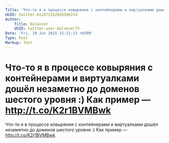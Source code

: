 ```yaml
---
Title: 'Что-то я в процессе ковыряния с контейнерами и виртуалками дошёл незаметно до доменов шестого уровня :) Как пример — http://t.co/K2r1BVMBwk'
UUID: twitter.611871352828596224
Author:
    Title: Balancer
    UUID: twitter.user.balancer73
Date: 'Fri, 19 Jun 2015 15:21:13 +0300'
Type: Post
Markup: Text
---
```


# Что-то я в процессе ковыряния с контейнерами и виртуалками дошёл незаметно до доменов шестого уровня :) Как пример — http://t.co/K2r1BVMBwk

Что-то я в процессе ковыряния с контейнерами и виртуалками
дошёл незаметно до доменов шестого уровня :) Как пример —
http://t.co/K2r1BVMBwk